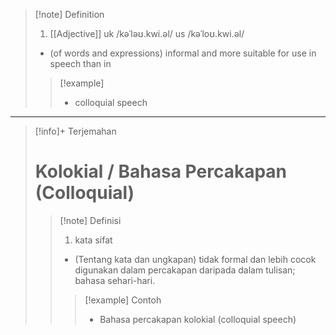 >[!note] Definition
>1. [[Adjective]]
uk  /kəˈləʊ.kwi.əl/ us  /kəˈloʊ.kwi.əl/
>- (of words and expressions) informal and more suitable for use in speech than in 
> > [!example] 
> > - colloquial speech

---

>[!info]+ Terjemahan
> # Kolokial / Bahasa Percakapan (Colloquial) 
> > [!note] Definisi
> > 1. kata sifat
> > - (Tentang kata dan ungkapan) tidak formal dan lebih cocok digunakan dalam percakapan daripada dalam tulisan; bahasa sehari-hari.
> > > [!example] Contoh
> > > - Bahasa percakapan kolokial (colloquial speech)
